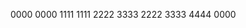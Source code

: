 0000
0000
    1111
    1111
        2222
            3333
        2222
            3333
                4444
0000
